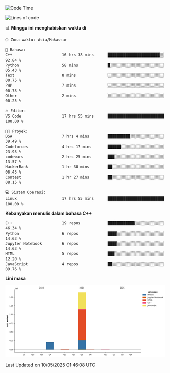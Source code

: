 <!--START_SECTION:waka-->
![Code Time](http://img.shields.io/badge/Code%20Time-202%20hrs%2010%20mins-blue)

![Lines of code](https://img.shields.io/badge/Sejak%20Hello%20World%20aku%20telah%20menulis-1.9%20million%20baris%20kode-blue)

📊 **Minggu ini menghabiskan waktu di** 

```text
🕑︎ Zona waktu: Asia/Makassar

💬 Bahasa: 
C++                      16 hrs 38 mins      ███████████████████████░░   92.84 % 
Python                   58 mins             █░░░░░░░░░░░░░░░░░░░░░░░░   05.43 % 
Text                     8 mins              ░░░░░░░░░░░░░░░░░░░░░░░░░   00.75 % 
PHP                      7 mins              ░░░░░░░░░░░░░░░░░░░░░░░░░   00.73 % 
Other                    2 mins              ░░░░░░░░░░░░░░░░░░░░░░░░░   00.25 % 

🔥 Editor: 
VS Code                  17 hrs 55 mins      █████████████████████████   100.00 % 

🐱‍💻 Proyek: 
DSA                      7 hrs 4 mins        ██████████░░░░░░░░░░░░░░░   39.49 % 
Codeforces               4 hrs 17 mins       ██████░░░░░░░░░░░░░░░░░░░   23.93 % 
codewars                 2 hrs 25 mins       ███░░░░░░░░░░░░░░░░░░░░░░   13.57 % 
HackerRank               1 hr 30 mins        ██░░░░░░░░░░░░░░░░░░░░░░░   08.43 % 
Contest                  1 hr 27 mins        ██░░░░░░░░░░░░░░░░░░░░░░░   08.15 % 

💻 Sistem Operasi: 
Linux                    17 hrs 55 mins      █████████████████████████   100.00 % 
```

**Kebanyakan menulis dalam bahasa C++** 

```text
C++                      19 repos            ████████████░░░░░░░░░░░░░   46.34 % 
Python                   6 repos             ████░░░░░░░░░░░░░░░░░░░░░   14.63 % 
Jupyter Notebook         6 repos             ████░░░░░░░░░░░░░░░░░░░░░   14.63 % 
HTML                     5 repos             ███░░░░░░░░░░░░░░░░░░░░░░   12.20 % 
JavaScript               4 repos             ██░░░░░░░░░░░░░░░░░░░░░░░   09.76 % 
```



**Lini masa**

![Lines of Code chart](https://raw.githubusercontent.com/yusuf601/yusuf601/main/assets/bar_graph.png)


 Last Updated on 10/05/2025 01:46:08 UTC
<!--END_SECTION:waka-->
